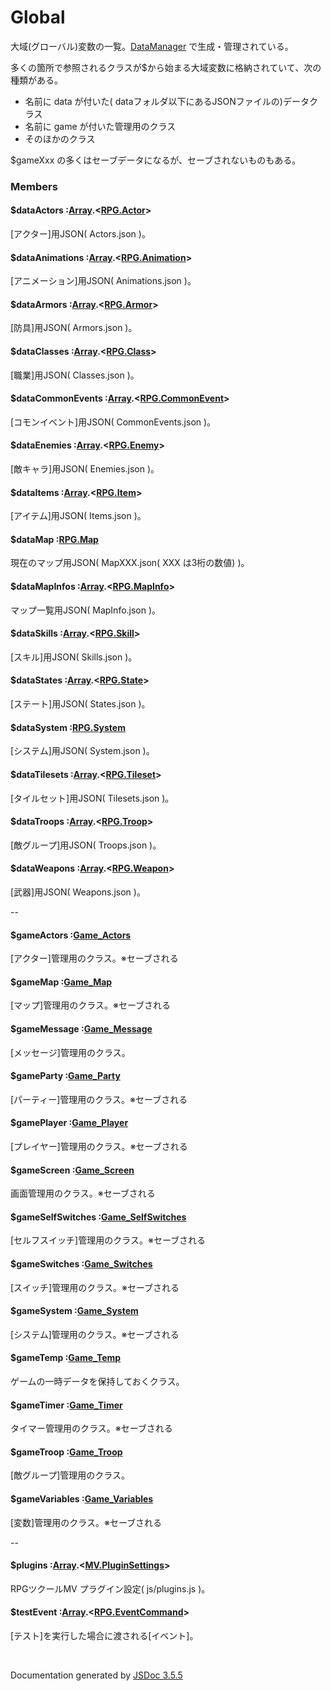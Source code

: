 # Global

大域(グローバル)変数の一覧。[DataManager](DataManager.md) で生成・管理されている。

多くの箇所で参照されるクラスが$から始まる大域変数に格納されていて、次の種類がある。

* 名前に data が付いた( dataフォルダ以下にあるJSONファイルの)データクラス
* 名前に game が付いた管理用のクラス
* そのほかのクラス

$gameXxx の多くはセーブデータになるが、セーブされないものもある。

### Members

#### $dataActors :[Array](Array.md).<[RPG.Actor](RPG.Actor.md)>
[アクター]用JSON( Actors.json )。


#### $dataAnimations :[Array](Array.md).<[RPG.Animation](RPG.Animation.md)>
[アニメーション]用JSON( Animations.json )。


#### $dataArmors :[Array](Array.md).<[RPG.Armor](RPG.Armor.md)>
[防具]用JSON( Armors.json )。


#### $dataClasses :[Array](Array.md).<[RPG.Class](RPG.Class.md)>
[職業]用JSON( Classes.json )。


#### $dataCommonEvents :[Array](Array.md).<[RPG.CommonEvent](RPG.CommonEvent.md)>
[コモンイベント]用JSON( CommonEvents.json )。


#### $dataEnemies :[Array](Array.md).<[RPG.Enemy](RPG.Enemy.md)>
[敵キャラ]用JSON( Enemies.json )。


#### $dataItems :[Array](Array.md).<[RPG.Item](RPG.Item.md)>
[アイテム]用JSON( Items.json )。


#### $dataMap :[RPG.Map](RPG.Map.md)
現在のマップ用JSON( MapXXX.json( XXX は3桁の数値) )。


#### $dataMapInfos :[Array](Array.md).<[RPG.MapInfo](RPG.MapInfo.md)>
マップ一覧用JSON( MapInfo.json )。


#### $dataSkills :[Array](Array.md).<[RPG.Skill](RPG.Skill.md)>
[スキル]用JSON( Skills.json )。


#### $dataStates :[Array](Array.md).<[RPG.State](RPG.State.md)>
[ステート]用JSON( States.json )。


#### $dataSystem :[RPG.System](RPG.System.md)
[システム]用JSON( System.json )。


#### $dataTilesets :[Array](Array.md).<[RPG.Tileset](RPG.Tileset.md)>
[タイルセット]用JSON( Tilesets.json )。


#### $dataTroops :[Array](Array.md).<[RPG.Troop](RPG.Troop.md)>
[敵グループ]用JSON( Troops.json )。


#### $dataWeapons :[Array](Array.md).<[RPG.Weapon](RPG.Weapon.md)>
[武器]用JSON( Weapons.json )。


--


#### $gameActors :[Game_Actors](Game_Actors.md)
[アクター]管理用のクラス。※セーブされる


#### $gameMap :[Game_Map](Game_Map.md)
[マップ]管理用のクラス。※セーブされる


#### $gameMessage :[Game_Message](Game_Message.md)
[メッセージ]管理用のクラス。


#### $gameParty :[Game_Party](Game_Party.md)
[パーティー]管理用のクラス。※セーブされる


#### $gamePlayer :[Game_Player](Game_Player.md)
[プレイヤー]管理用のクラス。※セーブされる


#### $gameScreen :[Game_Screen](Game_Screen.md)
画面管理用のクラス。※セーブされる


#### $gameSelfSwitches :[Game_SelfSwitches](Game_SelfSwitches.md)
[セルフスイッチ]管理用のクラス。※セーブされる


#### $gameSwitches :[Game_Switches](Game_Switches.md)
[スイッチ]管理用のクラス。※セーブされる


#### $gameSystem :[Game_System](Game_System.md)
[システム]管理用のクラス。※セーブされる


#### $gameTemp :[Game_Temp](Game_Temp.md)
ゲームの一時データを保持しておくクラス。


#### $gameTimer :[Game_Timer](Game_Timer.md)
タイマー管理用のクラス。※セーブされる


#### $gameTroop :[Game_Troop](Game_Troop.md)
[敵グループ]管理用のクラス。


#### $gameVariables :[Game_Variables](Game_Variables.md)
[変数]管理用のクラス。※セーブされる


--


#### $plugins :[Array](Array.md).<[MV.PluginSettings](MV.PluginSettings.md)>
RPGツクールMV プラグイン設定( js/plugins.js )。


#### $testEvent :[Array](Array.md).<[RPG.EventCommand](RPG.EventCommand.md)>
[テスト]を実行した場合に渡される[イベント]。


 <br>

  Documentation generated by [JSDoc 3.5.5](https://github.com/jsdoc3/jsdoc)
